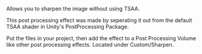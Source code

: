 Allows you to sharpen the image without using TSAA.

This post processing effect was made by seperating it out from the default TSAA shader in Unity's PostProcessing Package.

Put the files in your project, then add the effect to a Post Processing Volume like other post processing effects. Located under Custom/Sharpen.
